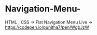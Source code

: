 # Navigation-Menu-
HTML , CSS -> Flat Navigation Menu
Live -> https://codepen.io/punitha7/pen/WgbJzW
